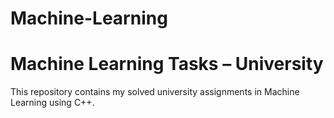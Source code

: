 # Machine-Learning
# Machine Learning Tasks – University

This repository contains my solved university assignments in Machine Learning using C++.
